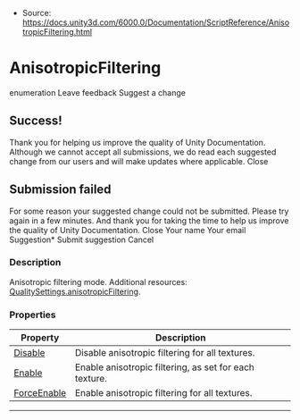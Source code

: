 * Source: https://docs.unity3d.com/6000.0/Documentation/ScriptReference/AnisotropicFiltering.html

# AnisotropicFiltering
enumeration
Leave feedback
Suggest a change
## Success!
Thank you for helping us improve the quality of Unity Documentation. Although we cannot accept all submissions, we do read each suggested change from our users and will make updates where applicable.
Close
## Submission failed
For some reason your suggested change could not be submitted. Please <a>try again</a> in a few minutes. And thank you for taking the time to help us improve the quality of Unity Documentation.
Close
Your name Your email Suggestion* Submit suggestion
Cancel
### Description
Anisotropic filtering mode.
Additional resources: [QualitySettings.anisotropicFiltering](https://docs.unity3d.com/6000.0/Documentation/ScriptReference/QualitySettings-anisotropicFiltering.html).
### Properties
Property | Description  
---|---  
[Disable](https://docs.unity3d.com/6000.0/Documentation/ScriptReference/AnisotropicFiltering.Disable.html) | Disable anisotropic filtering for all textures.  
[Enable](https://docs.unity3d.com/6000.0/Documentation/ScriptReference/AnisotropicFiltering.Enable.html) | Enable anisotropic filtering, as set for each texture.  
[ForceEnable](https://docs.unity3d.com/6000.0/Documentation/ScriptReference/AnisotropicFiltering.ForceEnable.html) | Enable anisotropic filtering for all textures.  
* * *

